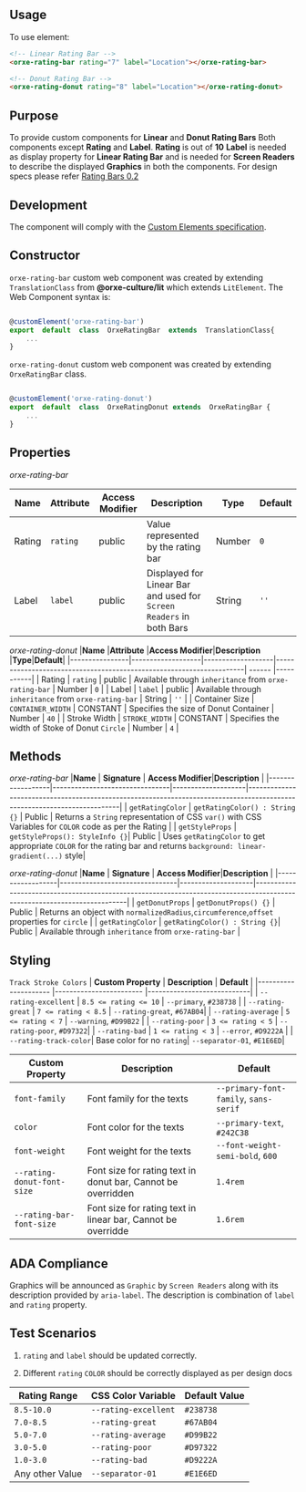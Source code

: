 ## Usage
To use element:

```html
<!-- Linear Rating Bar -->
<orxe-rating-bar rating="7" label="Location"></orxe-rating-bar>

<!-- Donut Rating Bar -->
<orxe-rating-donut rating="8" label="Location"></orxe-rating-donut>

```
## Purpose

To provide custom components for **Linear** and **Donut Rating Bars**
Both components except **Rating** and **Label**.
**Rating** is out of **10**
**Label** is needed as display property for **Linear Rating Bar** and is needed for **Screen Readers** to describe the displayed **Graphics** in both the components.
For design specs please refer [Rating Bars 0.2](https://tavisca.atlassian.net/wiki/spaces/ORXE3/pages/666374721/Rating+Bars+0.2)

## Development
The component will comply with the [Custom Elements specification](https://w3c.github.io/webcomponents/spec/custom/ "https://w3c.github.io/webcomponents/spec/custom/").

## Constructor
`orxe-rating-bar` custom web component was created by extending `TranslationClass` from **@orxe-culture/lit** which extends `LitElement`. The Web Component syntax is:

```js

@customElement('orxe-rating-bar')
export  default  class  OrxeRatingBar  extends  TranslationClass{  
	...  
}

```
`orxe-rating-donut` custom web component was created by extending `OrxeRatingBar` class.
```js

@customElement('orxe-rating-donut')
export  default  class  OrxeRatingDonut extends  OrxeRatingBar {  
	...  
}

```

## Properties
_orxe-rating-bar_

|**Name** |**Attribute**|**Access Modifier**|**Description**                                                      |**Type**|**Default**|
|---------|-------------|-------------------|---------------------------------------------------------------------| ------ |-----------|
| Rating  | `rating`    |         public    | Value represented by the rating bar                                 | Number |   `0`     |
| Label   | `label`     |         public    | Displayed for Linear Bar and used for `Screen Readers` in both Bars | String |   `''`    |

_orxe-rating-donut_
|**Name**        |**Attribute**      |**Access Modifier**|**Description**                                                      |**Type**|**Default**|
|----------------|-------------------|-------------------|---------------------------------------------------------------------| ------ |-----------|
| Rating         | `rating`          |         public    | Available through `inheritance` from `orxe-rating-bar`              | Number |   `0`     |
| Label          | `label`           |         public    | Available through `inheritance` from `orxe-rating-bar`              | String |   `''`    |
| Container Size | `CONTAINER_WIDTH` |         CONSTANT  | Specifies the size of Donut Container                               | Number |   `40`    |
| Stroke Width   | `STROKE_WIDTH`    |         CONSTANT  | Specifies the width of Stoke of Donut `Circle`                      | Number |   `4`     |

## Methods
_orxe-rating-bar_
|**Name**          | **Signature**                  | **Access Modifier**|**Description**                                                                                                          |
|------------------|--------------------------------|--------------------|-------------------------------------------------------------------------------------------------------------------------|
| `getRatingColor` | `getRatingColor() : String {}` | Public             | Returns a `String` representation of CSS `var()`  with CSS Variables for `COLOR` code as per the Rating                 |
| `getStyleProps`  | `getStyleProps(): StyleInfo {}`| Public             | Uses `getRatingColor` to get appropriate `COLOR` for the rating bar and returns `background: linear-gradient(...)` style|

_orxe-rating-donut_
|**Name**          | **Signature**                  | **Access Modifier**|**Description**                                                                                                          |
|------------------|--------------------------------|--------------------|-------------------------------------------------------------------------------------------------------------------------|
| `getDonutProps`  | `getDonutProps() {}`           | Public             | Returns an object with `normalizedRadius`,`circumference`,`offset` properties for `circle`                              |
| `getRatingColor` |  `getRatingColor() : String {}`| Public             | Available through `inheritance` from `orxe-rating-bar`                                                                  |


## Styling

`Track Stroke Colors`
| **Custom Property**   | **Description**           | **Default**                |
|---------------------  |------------------------   |----------------------------|
| `--rating-excellent`  | `8.5 <= rating <= 10`     | `--primary`, `#238738`     |
| `--rating-great`      | `7 <= rating < 8.5`       | `--rating-great`, `#67AB04`|
| `--rating-average`    | `5 <= rating < 7`         | `--warning`, `#D99B22`     |
| `--rating-poor`       | `3 <= rating < 5`         |  `--rating-poor`, `#D97322`|
| `--rating-bad`        | `1 <= rating < 3`         | `--error`, `#D9222A`       |
| `--rating-track-color`| Base color for no `rating`| `--separator-01`, `#E1E6ED`|

| **Custom Property**      | **Description**                                              | **Default**                            |
|--------------------------|--------------------------------------------------------------|----------------------------------------|
| `font-family`            | Font family for the texts                                    | `--primary-font-family`, `sans-serif`  |
| `color`                  | Font color for the texts                                     |  `--primary-text`, `#242C38`           |
|`font-weight`             | Font weight for the texts                                    | `--font-weight-semi-bold`, `600`       |
|`--rating-donut-font-size`| Font size for rating text in donut bar, Cannot be overridden | `1.4rem`                               |
| `--rating-bar-font-size` | Font size for rating text in linear bar, Cannot be overridde | `1.6rem`                               |

## ADA Compliance
Graphics will be announced as `Graphic` by `Screen Readers` along with its description provided by `aria-label`.
The description is combination of `label` and `rating` property.



## Test Scenarios

 1. `rating` and `label` should be updated correctly.

2. Different `rating`  `COLOR` should be correctly displayed as per design docs

| **Rating Range**| **CSS Color Variable** | **Default Value** |
|-----------------|------------------------|-------------------|
| `8.5-10.0`      | `--rating-excellent`   | `#238738`         |
| `7.0-8.5`       | `--rating-great`       | `#67AB04`         |
| `5.0-7.0`       | `--rating-average`     | `#D99B22`         |
| `3.0-5.0`       | `--rating-poor`        | `#D97322`         |
| `1.0-3.0`       | `--rating-bad`         | `#D9222A`         |
| Any other Value | `--separator-01`       | `#E1E6ED`         |


